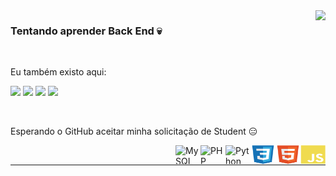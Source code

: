 <img align='right' height="180em" src="https://github-readme-stats.vercel.app/api/top-langs/?username=isaacsaless&layout=compact&langs_count=6&theme=tokyonight"/>

### Tentando aprender Back End 💀
<br />
  
Eu também existo aqui:

<p>
  
<a href="https://www.instagram.com/isaac__sales" target="_blank"><img src="https://img.shields.io/badge/-Instagram-%23E4405F?style=for-the-badge&logo=instagram&logoColor=white" target="_blank"></a>
<a href="https://steamcommunity.com/id/lowzio" target="_blank"><img src="https://img.shields.io/badge/Steam-000000?style=for-the-badge&logo=steam&logoColor=white" target="_blank"></a>
<a href="https://open.spotify.com/user/l348aclndiyf1zn01hfgk4e0y" target="_blank"><img src="https://img.shields.io/badge/Spotify-1ED760?style=for-the-badge&logo=spotify&logoColor=white" target="_blank"></a>
<a href="https://www.linkedin.com/in/isaac-sales/" target="_blank"><img src="https://img.shields.io/badge/LinkedIn-0077B5?style=for-the-badge&logo=linkedin&logoColor=white" target="_blank"></a>

<br/>

Esperando o GitHub aceitar minha solicitação de Student 😑

<div style="display: inline_block">
  <a href="https://www.javascript.com/"><img align="right" alt="Js" height="30" width="40" src="https://raw.githubusercontent.com/devicons/devicon/master/icons/javascript/javascript-plain.svg"></a>
  <a href="https://html.com/"><img align="right" alt="HTML" height="30" width="40" src="https://raw.githubusercontent.com/devicons/devicon/master/icons/html5/html5-original.svg"></a>
  <a href="https://www.w3.org/Style/CSS/Overview.en.html"><img align="right" alt="CSS" height="30" width="40" src="https://raw.githubusercontent.com/devicons/devicon/master/icons/css3/css3-original.svg"></a>
  <a href="https://www.php.net/"><img align="right" alt="Python" height="30" width="40" src="https://cdn.jsdelivr.net/gh/devicons/devicon@latest/icons/php/php-original.svg"></a>
  <a href="https://www.python.org/"><img align="right" alt="PHP" height="30" width="40" src="https://cdn.jsdelivr.net/gh/devicons/devicon/icons/python/python-original.svg"></a>
  <a href="https://www.python.org/"><img align="right" alt="MySQL" height="30" width="40" src="https://cdn.jsdelivr.net/gh/devicons/devicon@latest/icons/mysql/mysql-original-wordmark.svg"></a>
</p>
<br />
<hr>

